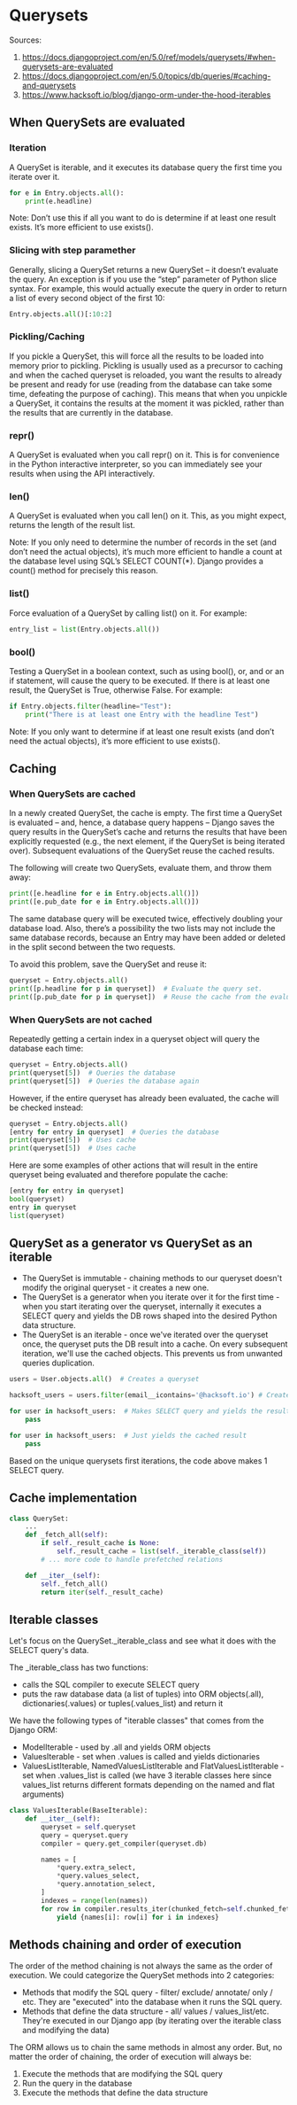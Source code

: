 # Querysets
Sources:
1. https://docs.djangoproject.com/en/5.0/ref/models/querysets/#when-querysets-are-evaluated
2. https://docs.djangoproject.com/en/5.0/topics/db/queries/#caching-and-querysets
3. https://www.hacksoft.io/blog/django-orm-under-the-hood-iterables

## When QuerySets are evaluated
### Iteration
 A QuerySet is iterable, and it executes its database query the first time you iterate over it.
```python
for e in Entry.objects.all():
    print(e.headline)
```
Note: Don’t use this if all you want to do is determine if at least one result exists. It’s more efficient to use exists().

### Slicing with step paramether
Generally, slicing a QuerySet returns a new QuerySet – it doesn’t evaluate the query. An exception is if you use the “step” parameter of Python slice syntax. For example, this would actually execute the query in order to return a list of every second object of the first 10:
```python
Entry.objects.all()[:10:2]
```

### Pickling/Caching

If you pickle a QuerySet, this will force all the results to be loaded into memory prior to pickling. Pickling is usually used as a precursor to caching and when the cached queryset is reloaded, you want the results to already be present and ready for use (reading from the database can take some time, defeating the purpose of caching). This means that when you unpickle a QuerySet, it contains the results at the moment it was pickled, rather than the results that are currently in the database.

### repr()

A QuerySet is evaluated when you call repr() on it. This is for convenience in the Python interactive interpreter, so you can immediately see your results when using the API interactively.

### len()

A QuerySet is evaluated when you call len() on it. This, as you might expect, returns the length of the result list.

Note: If you only need to determine the number of records in the set (and don’t need the actual objects), it’s much more efficient to handle a count at the database level using SQL’s SELECT COUNT(*). Django provides a count() method for precisely this reason.

### list()

Force evaluation of a QuerySet by calling list() on it. For example:
```python
entry_list = list(Entry.objects.all())
```

### bool()

Testing a QuerySet in a boolean context, such as using bool(), or, and or an if statement, will cause the query to be executed. If there is at least one result, the QuerySet is True, otherwise False. For example:
```python
if Entry.objects.filter(headline="Test"):
    print("There is at least one Entry with the headline Test")
```
Note: If you only want to determine if at least one result exists (and don’t need the actual objects), it’s more efficient to use exists().

## Caching
### When QuerySets are cached
In a newly created QuerySet, the cache is empty. The first time a QuerySet is evaluated – and, hence, a database query happens – Django saves the query results in the QuerySet’s cache and returns the results that have been explicitly requested (e.g., the next element, if the QuerySet is being iterated over). Subsequent evaluations of the QuerySet reuse the cached results.

The following will create two QuerySets, evaluate them, and throw them away:

```python
print([e.headline for e in Entry.objects.all()])
print([e.pub_date for e in Entry.objects.all()])
```
The same database query will be executed twice, effectively doubling your database load. Also, there’s a possibility the two lists may not include the same database records, because an Entry may have been added or deleted in the split second between the two requests.

To avoid this problem, save the QuerySet and reuse it:

```python
queryset = Entry.objects.all()
print([p.headline for p in queryset])  # Evaluate the query set.
print([p.pub_date for p in queryset])  # Reuse the cache from the evaluation.
```

### When QuerySets are not cached

Repeatedly getting a certain index in a queryset object will query the database each time:

```python
queryset = Entry.objects.all()
print(queryset[5])  # Queries the database
print(queryset[5])  # Queries the database again
```

However, if the entire queryset has already been evaluated, the cache will be checked instead:

```python
queryset = Entry.objects.all()
[entry for entry in queryset]  # Queries the database
print(queryset[5])  # Uses cache
print(queryset[5])  # Uses cache
```
Here are some examples of other actions that will result in the entire queryset being evaluated and therefore populate the cache:
```python
[entry for entry in queryset]
bool(queryset)
entry in queryset
list(queryset)
```

## QuerySet as a generator vs QuerySet as an iterable

* The QuerySet is immutable - chaining methods to our queryset doesn't modify the original queryset - it creates a new one.
* The QuerySet is a generator when you iterate over it for the first time - when you start iterating over the queryset, internally it executes a SELECT query and yields the DB rows shaped into the desired Python data structure.
* The QuerySet is an iterable - once we've iterated over the queryset once, the queryset puts the DB result into a cache. On every subsequent iteration, we'll use the cached objects. This prevents us from unwanted queries duplication.

```python
users = User.objects.all()  # Creates a queryset

hacksoft_users = users.filter(email__icontains='@hacksoft.io') # Creates a new queryset

for user in hacksoft_users:  # Makes SELECT query and yields the result
    pass

for user in hacksoft_users:  # Just yields the cached result
    pass
```

Based on the unique querysets first iterations, the code above makes 1 SELECT query.

## Cache implementation
```python
class QuerySet:
    ...
    def _fetch_all(self):
        if self._result_cache is None:
            self._result_cache = list(self._iterable_class(self))
        # ... more code to handle prefetched relations

    def __iter__(self):
        self._fetch_all()
        return iter(self._result_cache)
```

## Iterable classes
Let's focus on the QuerySet._iterable_class and see what it does with the SELECT query's data.

The _iterable_class has two functions:

* calls the SQL compiler to execute SELECT query
* puts the raw database data (a list of tuples) into ORM objects(.all), dictionaries(.values) or tuples(.values_list) and return it

We have the following types of "iterable classes" that comes from the Django ORM:

* ModelIterable - used by .all and yields ORM objects
* ValuesIterable - set when .values is called and yields dictionaries
* ValuesListIterable, NamedValuesListIterable and FlatValuesListIterable - set when .values_list is called (we have 3 iterable classes here since values_list returns different formats depending on the named and flat arguments)

```python
class ValuesIterable(BaseIterable):
    def __iter__(self):
        queryset = self.queryset
        query = queryset.query
        compiler = query.get_compiler(queryset.db)

        names = [
            *query.extra_select,
            *query.values_select,
            *query.annotation_select,
        ]
        indexes = range(len(names))
        for row in compiler.results_iter(chunked_fetch=self.chunked_fetch, chunk_size=self.chunk_size):
            yield {names[i]: row[i] for i in indexes}
```

## Methods chaining and order of execution
The order of the method chaining is not always the same as the order of execution.
We could categorize the QuerySet methods into 2 categories:

* Methods that modify the SQL query - filter/ exclude/ annotate/ only / etc. They are "executed" into the database when it runs the SQL query.
* Methods that define the data structure - all/ values / values_list/etc. They're executed in our Django app (by iterating over the iterable class and modifying the data)

The ORM allows us to chain the same methods in almost any order. But, no matter the order of chaining, the order of execution will always be:

1. Execute the methods that are modifying the SQL query
2. Run the query in the database
3. Execute the methods that define the data structure
